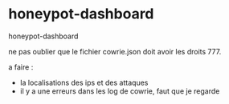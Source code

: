 # honeypot-dashboard
honeypot-dashboard


ne pas oublier que le fichier cowrie.json doit avoir les droits 777. 

a faire : 
- la localisations des ips et des attaques
- il y a une erreurs dans les log de cowrie, faut que je regarde


